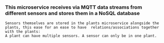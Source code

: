 ### This microservice receives via MQTT data streams from different sensors and stores them in a NoSQL database
```
Sensors themselves are stored in the plants microservice alongside the plants, this ease for an ease to have  relations/associations together with the plants: 
A plant can have multiple sensors. A sensor can only be in one plant.
```